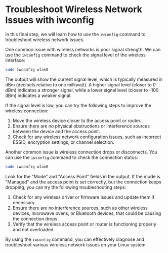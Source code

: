 # Troubleshoot Wireless Network Issues with iwconfig

In this final step, we will learn how to use the `iwconfig` command to troubleshoot wireless network issues.

One common issue with wireless networks is poor signal strength. We can use the `iwconfig` command to check the signal level of the wireless interface:

```bash
sudo iwconfig wlan0
```

The output will show the current signal level, which is typically measured in dBm (decibels relative to one milliwatt). A higher signal level (closer to 0 dBm) indicates a stronger signal, while a lower signal level (closer to -100 dBm) indicates a weaker signal.

If the signal level is low, you can try the following steps to improve the wireless connection:

1. Move the wireless device closer to the access point or router.
2. Ensure there are no physical obstructions or interference sources between the device and the access point.
3. Check for any wireless network configuration issues, such as incorrect ESSID, encryption settings, or channel selection.

Another common issue is wireless connection drops or disconnects. You can use the `iwconfig` command to check the connection status:

```bash
sudo iwconfig wlan0
```

Look for the "Mode" and "Access Point" fields in the output. If the mode is "Managed" and the access point is set correctly, but the connection keeps dropping, you can try the following troubleshooting steps:

1. Check for any wireless driver or firmware issues and update them if necessary.
2. Ensure there are no interference sources, such as other wireless devices, microwave ovens, or Bluetooth devices, that could be causing the connection drops.
3. Verify that the wireless access point or router is functioning properly and not overloaded.

By using the `iwconfig` command, you can effectively diagnose and troubleshoot various wireless network issues on your Linux system.
